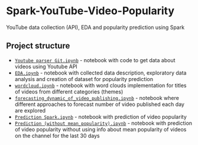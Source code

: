 # Spark-YouTube-Video-Popularity
YouTube data collection (API), EDA and popularity prediction using Spark


## Project structure
- [`Youtube parser Git.ipynb`](/Youtube%20parser%20Git.ipynb) - notebook with code to get data about videos using Youtube API
- [`EDA.ipynb`](/EDA.ipynb) - notebook with collected data description, exploratory data analysis and creation of dataset for popularity prediction
- [`wordcloud.ipynb`](/wordcloud.ipynb) - notebook with word clouds implementation for titles of videos from different categories (themes)
- [`forecasting_dynamic_of_video_publishing.ipynb`](/forecasting_dynamic_of_video_publishing.ipynb) - notebook where different approaches to forecast number of video published each day are explored
- [`Prediction Spark.ipynb`](/Prediction%20Spark.ipynb) - notebook with prediction of video popularity
- [`Prediction (without mean_popularity).ipynb`](/Prediction%20(without%20mean_popularity).ipynb) - notebook with prediction of video popularity without using info about mean popularity of videos on the channel for the last 30 days 
